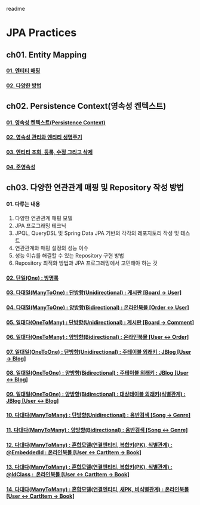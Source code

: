 readme

# JPA Practices

## ch01. Entity Mapping
#### [01. 엔티티 매핑](ch01/01.md)
#### [02. 다양한 방법](ch01/02.md)

## ch02. Persistence Context(영속성 켄텍스트)

#### [01. 영속성 켄텍스트(Persistence Context)](ch02/01.md)
#### [02. 영속성 관리와 엔티티 생명주기](ch02/02.md)
#### [03. 엔티티 조회, 등록, 수정 그리고 삭제](ch02/03.md)
#### [04. 준영속성](ch02/04.md)

## ch03. 다양한 연관관계 매핑 및 Repository 작성 방법

#### 01. 다루는 내용
1. 다양한 연관관계 매핑 모델
2. JPA 프로그래밍 테크닉
3. JPQL, QueryDSL 및 Spring Data JPA 기반의 각각의 레포지토리 작성 및 테스트
4. 연관관계와 매핑 설정의 성능 이슈
5. 성능 이슈를 해결할 수 있는 Repository 구현 방법
6. Repository 최적화 방법과 JPA 프로그래밍에서 고민해야 하는 것
#### [02. 단일(One) : 방명록](ch03/02.md)
#### [03. 다대일(ManyToOne) : 단방향(Unidirectional) : 게시판 \[Board -> User\]](ch03/03.md)
#### [04. 다대일(ManyToOne) : 양방향(Bidirectional) : 온라인북몰 \[Order <-> User\]](ch03/04.md)
#### [05. 일대다(OneToMany) : 단방향(Unidirectional) : 게시판 \[Board -> Comment\]](ch03/05.md)
#### [06. 일대다(OneToMany) : 양방향(Bidirectional) : 온라인북몰 \[User <-> Order\]](ch03/06.md)
#### [07. 일대일(OneToOne) : 단방향(Unidirectional) : 주테이블 외래키 : JBlog \[User -> Blog\]](ch03/07.md)
#### [08. 일대일(OneToOne) : 양방향(Bidirectional) : 주테이블 외래키 : JBlog \[User <-> Blog\]](ch03/08.md)
#### [09. 일대일(OneToOne) : 양방향(Bidirectional) : 대상테이블 외래키(식별관계) : JBlog \[User <-> Blog\]](ch03/09.md)
#### [10. 다대다(ManyToMany) : 단방향(Unidirectional) : 음반검색 \[Song -> Genre\]](ch03/10.md)
#### [11. 다대다(ManyToMany) : 양방향(Bidirectional) : 음반검색 \[Song <-> Genre\]](ch03/11.md)
#### [12. 다대다(ManyToMany) : 혼합모델(연결엔티티, 복합키(PK), 식별관계) : @EmbeddedId : 온라인북몰 \[User <-> CartItem -> Book\]](ch03/12.md)
#### [13. 다대다(ManyToMany) : 혼합모델(연결엔티티, 복합키(PK), 식별관계) : @IdClass :  온라인북몰 \[User <-> CartItem -> Book\]](ch03/13.md)
#### [14. 다대다(ManyToMany) : 혼합모델(연결엔티티, 새PK, 비식별관계) : 온라인북몰 \[User &lt;-&gt; CartItem -> Book\]](ch03/14.md)